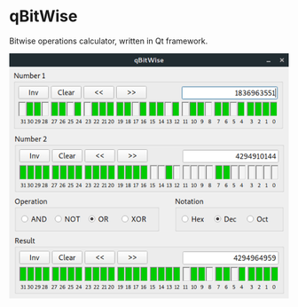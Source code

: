 qBitWise
========

Bitwise operations calculator, written in Qt framework.

![Screenshot](qBitWise-min.png)
